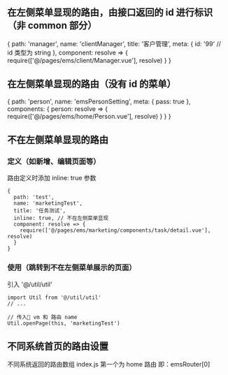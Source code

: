## 在左侧菜单显现的路由，由接口返回的 id 进行标识（非 common 部分）
{
  path: 'manager',
  name: 'clientManager',
  title: '客户管理',
  meta: {
    id: '99' // id 类型为 string
  },
  component: resolve => {
    require(['@/pages/ems/client/Manager.vue'], resolve)
  }
}

## 在左侧菜单显现的路由（没有 id 的菜单）
{
  path: 'person',
  name: 'emsPersonSetting',
  meta: {
    pass: true
  },
  components: {
    person: resolve => {
      require(['@/pages/ems/home/Person.vue'], resolve)
    }
  }
}

## 不在左侧菜单显现的路由
### 定义（如新增、编辑页面等）
路由定义时添加 inline: true 参数

    {
      path: 'test',
      name: 'marketingTest',
      title: '任务测试',
      inline: true, // 不在左侧菜单显现
      component: resolve => {
        require(['@/pages/ems/marketing/components/task/detail.vue'], resolve)
      }
    }

### 使用（跳转到不在左侧菜单展示的页面）
引入 '@/util/util'

    import Util from '@/util/util'
    // ...

    // 传入 vm 和 路由 name
    Util.openPage(this, 'marketingTest')



## 不同系统首页的路由设置

不同系统返回的路由数组 index.js 第一个为 home 路由
即：emsRouter[0]